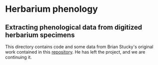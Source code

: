 # Herbarium phenology

## Extracting phenological data from digitized herbarium specimens

This directory contains code and some data from Brian Stucky's original work contained in this [repository](https://gitlab.com/stuckyb/herbarium_phenology). He has left the project, and we are continuing it.
